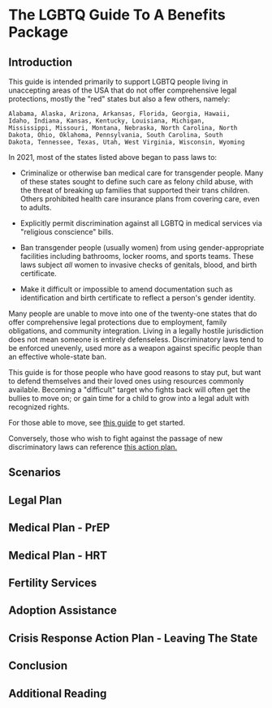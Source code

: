 The LGBTQ Guide To A Benefits Package
=====================================

Introduction
------------

This guide is intended primarily to support LGBTQ people living in
unaccepting areas of the USA that do not offer comprehensive legal
protections, mostly the "red" states but also a few others, namely:

    Alabama, Alaska, Arizona, Arkansas, Florida, Georgia, Hawaii,
    Idaho, Indiana, Kansas, Kentucky, Louisiana, Michigan,
    Mississippi, Missouri, Montana, Nebraska, North Carolina, North
    Dakota, Ohio, Oklahoma, Pennsylvania, South Carolina, South
    Dakota, Tennessee, Texas, Utah, West Virginia, Wisconsin, Wyoming

In 2021, most of the states listed above began to pass laws to:

* Criminalize or otherwise ban medical care for transgender people.
  Many of these states sought to define such care as felony child
  abuse, with the threat of breaking up families that supported their
  trans children.  Others prohibited health care insurance plans from
  covering care, even to adults.

* Explicitly permit discrimination against all LGBTQ in medical
  services via "religious conscience" bills.

* Ban transgender people (usually women) from using gender-appropriate
  facilities including bathrooms, locker rooms, and sports teams.
  These laws subject _all_ women to invasive checks of genitals,
  blood, and birth certificate.

* Make it difficult or impossible to amend documentation such as
  identification and birth certificate to reflect a person's gender
  identity.

Many people are unable to move into one of the twenty-one states that
do offer comprehensive legal protections due to employment, family
obligations, and community integration.  Living in a legally hostile
jurisdiction does not mean someone is entirely defenseless.
Discriminatory laws tend to be enforced unevenly, used more as a
weapon against specific people than an effective whole-state ban.

This guide is for those people who have good reasons to stay put, but
want to defend themselves and their loved ones using resources
commonly available.  Becoming a "difficult" target who fights back
will often get the bullies to move on; or gain time for a child to
grow into a legal adult with recognized rights.

For those able to move, see [this
guide](https://github.com/fight-against-hate/fight-against-hate/blob/master/manuals/lgbtq-moving-guide.md)
to get started.

Conversely, those who wish to fight against the passage of new
discriminatory laws can reference [this action
plan.](https://github.com/fight-against-hate/fight-against-hate/blob/master/action-plans/What-You-Can-Do-To-Help-Stop-The-Anti-LGBTQ-Backlash.md)



Scenarios
---------







Legal Plan
----------




Medical Plan - PrEP
-------------------




Medical Plan - HRT
------------------




Fertility Services
------------------




Adoption Assistance
-------------------




Crisis Response Action Plan - Leaving The State
-----------------------------------------------





Conclusion
----------



Additional Reading
------------------
